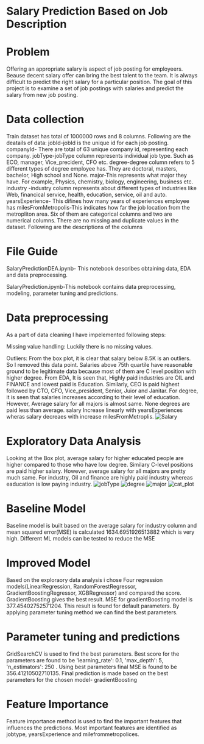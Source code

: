 # Salary Prediction Based on Job Description
# Problem

Offering an appropriate salary is aspect of job posting for employeers. Beause decent salary offer can bring the best talent to the team. It is always difficult to predict the right salary for a particular position. The goal of this project is to examine a set of job postings with salaries and predict the salary from new job posting.

# Data collection 
Train dataset has total of 1000000 rows and 8 columns. Following are the deatails of data:
jobId-jobId is the unique id for each job posting.
companyId- There are total of 63 unique company id, representing each company.
jobType-jobType column represents individual job type. Such as ECO, manager, Vice_precident, CFO etc.
degree-degree column refers to 5 different types of degree employee has. They are doctoral, masters, bachelor, High school and None.
major-This represents what major they have. For example, Physics, chemistry, biology, engineering, business etc.
industry -industry column represents about different types of industries like Web, financical service, health, education, service, oil and auto.
yearsExperience- This difines how many years of experiences employee has
milesFromMetropolis-This indicates how far the job location from the metropliton area.
Six of them are categorical columns and two are numerical columns. There are no missing and duplicate values in the dataset. Following are the descriptions of the columns

# File Guide
SalaryPredictionDEA.ipynb- This notebook describes obtaining data, EDA and data preprocessing.

SalaryPrediction.ipynb-This notebook contains data preprocessing, modeling, parameter tuning and predictions.

# Data preprocessing

As a part of data cleaning I have impelemented following steps:

Missing value handling: Luckily there is no missing values.

Outliers: From the box plot, it is clear that salary below 8.5K is an outliers. So I removed this data point. Salaries above 75th quartile have reasonable ground to be legitimate data because most of them are C level position with higher degree. From EDA, It is seen that, Highly paid industries are OIL and FINANCE and lowest paid is Education. Similarly, CEO is paid highest followed by CTO, CFO, Vice_president, Senior, Juior and Janitar. For degree, it is seen that salaries increases according to their level of education. However, Average salary for all majors is almost same. None degrees are paid less than average. salary Increase linearly with yearsExperiences wheras salary decreaes with increase milesFromMetroplis. 
![Salary](https://user-images.githubusercontent.com/33338872/74778437-30aa6480-5261-11ea-9076-887f5c77b012.jpg)


# Exploratory Data Analysis
Looking at the Box plot, average salary for higher educated people are higher compared to those who have low degree. Similary C-level positions are paid higher salary. However, average salary for all majors are pretty much same. For industry, Oil and finance are highly paid industry whereas eaducation is low paying industry. 
![jobType](https://user-images.githubusercontent.com/33338872/74778477-491a7f00-5261-11ea-9936-848ada21bbab.jpg)
![degree](https://user-images.githubusercontent.com/33338872/74778499-55064100-5261-11ea-83fc-70059be92881.jpg)
![major](https://user-images.githubusercontent.com/33338872/74778511-5899c800-5261-11ea-9f0b-3e31859a86f0.jpg)
![cat_plot](https://user-images.githubusercontent.com/33338872/74778518-5a638b80-5261-11ea-8d29-9a42a6ab0820.jpg)



# Baseline Model
Baseline model is built based on the average salary for industry column and mean squared error(MSE) is calculated 1634.6951926513882 which is very high. Different ML models can be tested to reduce the MSE

# Improved Model
Based on the exploraory data analysis i chose Four regression models(LinearRegression, RandomForestRegressor, GradientBoostingRegressor, XGBRegressor) and compared the score. GradientBoosting gives the best result. MSE for gradientBoosting model is 377.45402752571204. This result is found for default parameters. By applying parameter tuning method we can find the best parameters. 

# Parameter tuning and predictions
GridSearchCV is used to find the best parameters. Best score for the parameters are found to be 'learning_rate': 0.1, 'max_depth': 5, 'n_estimators': 250 . Using best parameters final MSE is found to be 356.41210502710135.
Final prediction is made based on the best parameters for the chosen model- gradientBoosting
# Feature Importance
Feature importance method is used to find the important features that influences the predictions. Most important features are identified as jobtype, yearsExperience and milefrommetropolices.

